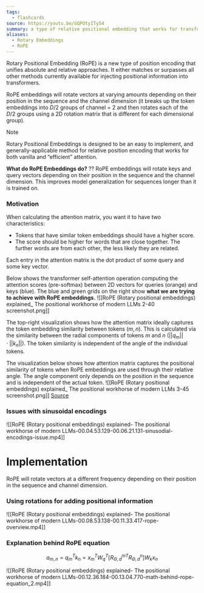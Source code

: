 ```yaml
---
tags:
  - flashcards
source: https://youtu.be/GQPOtyITy54
summary: a type of relative positional embedding that works for transformers that don't explicitly calculate the $N \times N$ attention matrix
aliases:
  - Rotary Embeddings
  - RoPE
---
```

Rotary Positional Embedding (RoPE) is a new type of position encoding that unifies absolute and relative approaches. It either matches or surpasses all other methods currently available for injecting positional information into transformers.

RoPE embeddings will rotate vectors at varying amounts depending on their position in the sequence and the channel dimension (it breaks up the token embeddings into $D/2$ groups of channel = 2 and then rotates each of the $D/2$ groups using a 2D rotation matrix that is different for each dimensional group).

> [!NOTE]
> Rotary Positional Embeddings is designed to be an easy to implement, and generally-applicable method for relative position encoding that works for both vanilla and “efficient” attention.

**What do RoPE Embeddings do?**
??
RoPE embeddings will rotate keys and query vectors depending on their position in the sequence and the channel dimension. This improves model generalization for sequences longer than it is trained on.
<!--SR:!2023-12-11,11,250-->

### Motivation
When calculating the attention matrix, you want it to have two characteristics:
- Tokens that have similar token embeddings should have a higher score.
- The score should be higher for words that are close together. The further words are from each other, the less likely they are related.
<!--SR:!2023-11-01,4,270-->

Each entry in the attention matrix is the dot product of some query and some key vector.

Below shows the transformer self-attention operation computing the attention scores (pre-softmax) between 2D vectors for queries (orange) and keys (blue). The blue and green grids on the right show **what we are trying to achieve with RoPE embeddings.**
![[RoPE (Rotary positional embeddings) explained_ The positional workhorse of modern LLMs 2-40 screenshot.png]]

The top-right visualization shows how the attention matrix ideally captures the token embedding similarity between tokens $(m, n)$. This is calculated via the similarity between the radial components of tokens $m$ and $n$  ($||q_m|| \cdot ||k_n||$). The token similarity is independent of the angle of the individual tokens.

The visualization below shows how attention matrix captures the positional similarity of tokens when RoPE embeddings are used through their relative angle. The angle component only depends on the position in the sequence and is independent of the actual token.
![[RoPE (Rotary positional embeddings) explained_ The positional workhorse of modern LLMs 3-45 screenshot.png]]
[Source](https://youtu.be/GQPOtyITy54?t=225)
### Issues with sinusoidal encodings
![[RoPE (Rotary positional embeddings) explained- The positional workhorse of modern LLMs-00.04.53.129-00.06.21.131-sinusodial-encodings-issue.mp4]]
# Implementation
RoPE will rotate vectors at a different frequency depending on their position in the sequence and channel dimension.
### Using rotations for adding positional information
![[RoPE (Rotary positional embeddings) explained- The positional workhorse of modern LLMs-00.08.53.138-00.11.33.417-rope-overview.mp4]]
### Explanation behind RoPE equation
$$a_{m, n}=q_m^T k_n=x_m^T W_q^T\left[R_{\Theta, d}^m{ }^T R_{\Theta, d}^n\right] W_k x_n$$

![[RoPE (Rotary positional embeddings) explained- The positional workhorse of modern LLMs-00.12.36.184-00.13.04.770-math-behind-rope-equation_2.mp4]]

